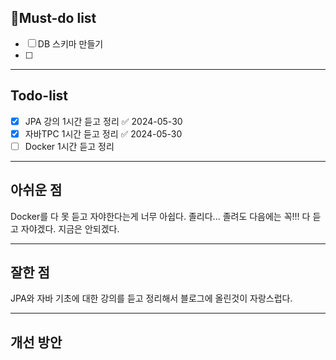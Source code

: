 ## 🔴Must-do list
- [ ] DB 스키마 만들기
- [ ] 
---
## Todo-list
- [x] JPA 강의 1시간 듣고 정리 ✅ 2024-05-30
- [x] 자바TPC 1시간 듣고 정리 ✅ 2024-05-30
- [ ] Docker 1시간 듣고 정리
---
## 아쉬운 점
Docker를 다 못 듣고 자야한다는게 너무 아쉽다. 졸리다... 졸려도 다음에는 꼭!!! 다 듣고 자야겠다. 지금은 안되겠다. 

---
## 잘한 점
JPA와 자바 기초에 대한 강의를 듣고 정리해서 블로그에 올린것이 자랑스럽다.

---
## 개선 방안
